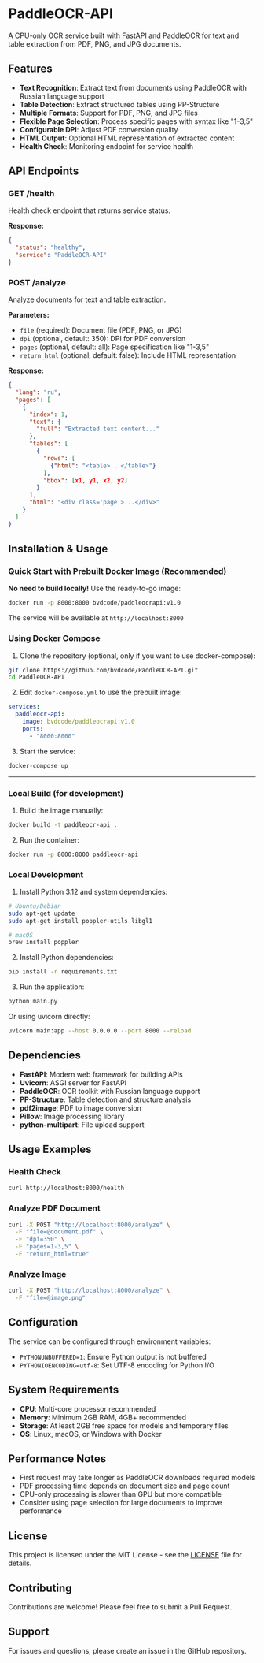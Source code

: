 # PaddleOCR-API

A CPU-only OCR service built with FastAPI and PaddleOCR for text and table extraction from PDF, PNG, and JPG documents.

## Features

- **Text Recognition**: Extract text from documents using PaddleOCR with Russian language support
- **Table Detection**: Extract structured tables using PP-Structure
- **Multiple Formats**: Support for PDF, PNG, and JPG files
- **Flexible Page Selection**: Process specific pages with syntax like "1-3,5"
- **Configurable DPI**: Adjust PDF conversion quality
- **HTML Output**: Optional HTML representation of extracted content
- **Health Check**: Monitoring endpoint for service health

## API Endpoints

### GET /health

Health check endpoint that returns service status.

**Response:**

```json
{
  "status": "healthy",
  "service": "PaddleOCR-API"
}
```

### POST /analyze

Analyze documents for text and table extraction.

**Parameters:**

- `file` (required): Document file (PDF, PNG, or JPG)
- `dpi` (optional, default: 350): DPI for PDF conversion
- `pages` (optional, default: all): Page specification like "1-3,5"
- `return_html` (optional, default: false): Include HTML representation

**Response:**

```json
{
  "lang": "ru",
  "pages": [
    {
      "index": 1,
      "text": {
        "full": "Extracted text content..."
      },
      "tables": [
        {
          "rows": [
            {"html": "<table>...</table>"}
          ],
          "bbox": [x1, y1, x2, y2]
        }
      ],
      "html": "<div class='page'>...</div>"
    }
  ]
}
```

## Installation & Usage

### Quick Start with Prebuilt Docker Image (Recommended)

**No need to build locally!** Use the ready-to-go image:

```bash
docker run -p 8000:8000 bvdcode/paddleocrapi:v1.0
```

The service will be available at `http://localhost:8000`

### Using Docker Compose

1. Clone the repository (optional, only if you want to use docker-compose):

```bash
git clone https://github.com/bvdcode/PaddleOCR-API.git
cd PaddleOCR-API
```

2. Edit `docker-compose.yml` to use the prebuilt image:

```yaml
services:
  paddleocr-api:
    image: bvdcode/paddleocrapi:v1.0
    ports:
      - "8000:8000"
```

3. Start the service:

```bash
docker-compose up
```

---

### Local Build (for development)

1. Build the image manually:

```bash
docker build -t paddleocr-api .
```

2. Run the container:

```bash
docker run -p 8000:8000 paddleocr-api
```

### Local Development

1. Install Python 3.12 and system dependencies:

```bash
# Ubuntu/Debian
sudo apt-get update
sudo apt-get install poppler-utils libgl1

# macOS
brew install poppler
```

2. Install Python dependencies:

```bash
pip install -r requirements.txt
```

3. Run the application:

```bash
python main.py
```

Or using uvicorn directly:

```bash
uvicorn main:app --host 0.0.0.0 --port 8000 --reload
```

## Dependencies

- **FastAPI**: Modern web framework for building APIs
- **Uvicorn**: ASGI server for FastAPI
- **PaddleOCR**: OCR toolkit with Russian language support
- **PP-Structure**: Table detection and structure analysis
- **pdf2image**: PDF to image conversion
- **Pillow**: Image processing library
- **python-multipart**: File upload support

## Usage Examples

### Health Check

```bash
curl http://localhost:8000/health
```

### Analyze PDF Document

```bash
curl -X POST "http://localhost:8000/analyze" \
  -F "file=@document.pdf" \
  -F "dpi=350" \
  -F "pages=1-3,5" \
  -F "return_html=true"
```

### Analyze Image

```bash
curl -X POST "http://localhost:8000/analyze" \
  -F "file=@image.png"
```

## Configuration

The service can be configured through environment variables:

- `PYTHONUNBUFFERED=1`: Ensure Python output is not buffered
- `PYTHONIOENCODING=utf-8`: Set UTF-8 encoding for Python I/O

## System Requirements

- **CPU**: Multi-core processor recommended
- **Memory**: Minimum 2GB RAM, 4GB+ recommended
- **Storage**: At least 2GB free space for models and temporary files
- **OS**: Linux, macOS, or Windows with Docker

## Performance Notes

- First request may take longer as PaddleOCR downloads required models
- PDF processing time depends on document size and page count
- CPU-only processing is slower than GPU but more compatible
- Consider using page selection for large documents to improve performance

## License

This project is licensed under the MIT License - see the [LICENSE](LICENSE) file for details.

## Contributing

Contributions are welcome! Please feel free to submit a Pull Request.

## Support

For issues and questions, please create an issue in the GitHub repository.
